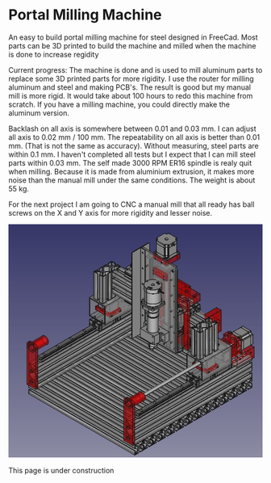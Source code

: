 # Portal Milling Machine
An easy to build portal milling machine for steel designed in FreeCad.
Most parts can be 3D printed to build the machine and milled when the machine is done to increase regidity

Current progress: The machine is done and is used to mill aluminum parts to replace some 3D printed parts for more rigidity. I use the router for milling aluminum and steel and making PCB's. The result is good but my manual mill is more rigid.
It would take about 100 hours to redo this machine from scratch. If you have a milling machine, you could directly make the aluminum version.

Backlash on all axis is somewhere between 0.01 and 0.03 mm.
I can adjust all axis to 0.02 mm / 100 mm.
The repeatability on all axis is better than 0.01 mm. (That is not the same as accuracy).
Without measuring, steel parts are within 0.1 mm. I haven't completed all tests but I expect that I can mill steel parts within 0.03 mm.
The self made 3000 RPM ER16 spindle is realy quit when milling. Because it is made from aluminium extrusion, it makes more noise than the manual mill under the same conditions.
The weight is about 55 kg.

For the next project I am going to CNC a manual mill that all ready has ball screws on the X and Y axis for more rigidity and lesser noise.

![MillingMachine](https://raw.githubusercontent.com/MetalWorkerTools/PortalMillingMachine/main/./MillingMachine/MillingMachine.jpg)

This page is under construction
